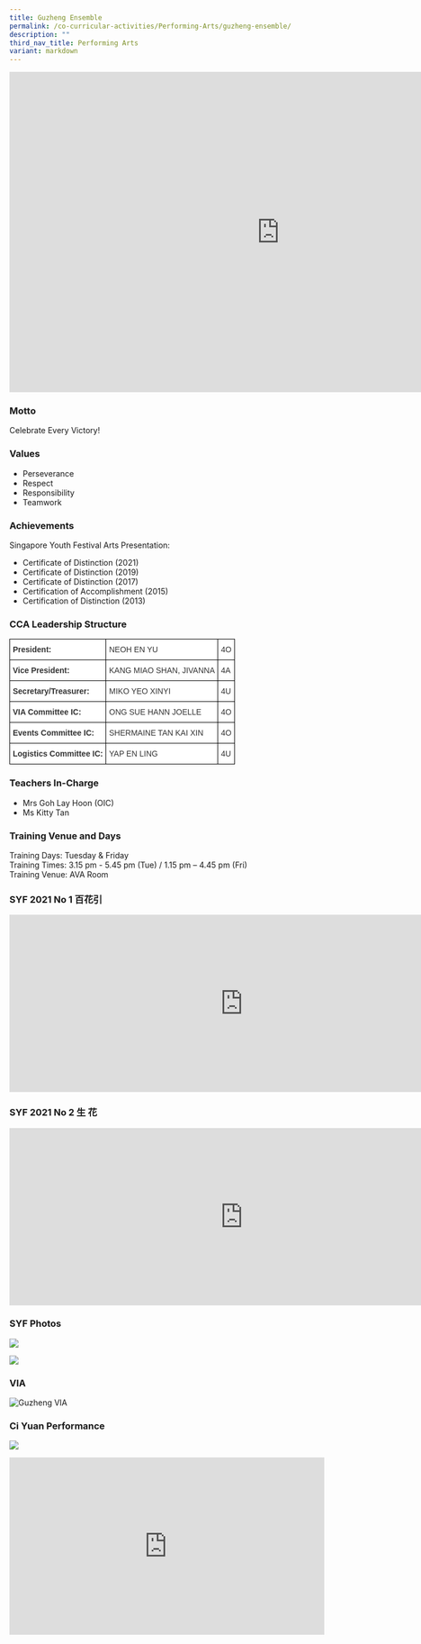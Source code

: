 ```yaml
---
title: Guzheng Ensemble
permalink: /co-curricular-activities/Performing-Arts/guzheng-ensemble/
description: ""
third_nav_title: Performing Arts
variant: markdown
---
```

<iframe src="https://docs.google.com/presentation/d/e/2PACX-1vRnM_EN-1VFisvQNpnwIVRZ0raEgS1ijN4V9JKm0KKFWOGXjFglrycIMfWxm6ytKeHW5sz6AsxIidnD/embed?start=true&amp;loop=true&amp;delayms=3000" frameborder="0" width="960" height="569" allowfullscreen="true"></iframe>

### Motto

Celebrate Every Victory!

### Values

*   Perseverance
*   Respect
*   Responsibility
*   Teamwork

### Achievements

Singapore Youth Festival Arts Presentation:
*   Certificate of Distinction (2021)
*   Certificate of Distinction (2019)  
*   Certificate of Distinction (2017)
*   Certification of Accomplishment (2015)
*   Certification of Distinction (2013)



### CCA Leadership Structure

<style type="text/css">
.tg  {border-collapse:collapse;border-spacing:0;margin:0px auto;}
.tg td{border-color:black;border-style:solid;border-width:1px;font-family:Arial, sans-serif;font-size:14px;
  overflow:hidden;padding:10px 5px;word-break:normal;}
.tg th{border-color:black;border-style:solid;border-width:1px;font-family:Arial, sans-serif;font-size:14px;
  font-weight:normal;overflow:hidden;padding:10px 5px;word-break:normal;}
.tg .tg-citn{background-color:#FFF;color:#333;text-align:left;vertical-align:top}
.tg .tg-rdtm{background-color:#FFF;color:#333;font-weight:bold;text-align:left;vertical-align:top}
</style>
<table class="tg">
<tbody>
  <tr>
    <td class="tg-rdtm">President:                        </td>
    <td class="tg-citn">NEOH EN YU          </td>
    <td class="tg-citn">4O</td>
  </tr>
  <tr>
    <td class="tg-rdtm">Vice President:               </td>
    <td class="tg-citn">KANG MIAO SHAN, JIVANNA  </td>
    <td class="tg-citn">4A</td>
  </tr>
  <tr>
    <td class="tg-rdtm">Secretary/Treasurer:     </td>
    <td class="tg-citn">MIKO YEO XINYI</td>
    <td class="tg-citn">4U</td>
  </tr>
  <tr>
    <td class="tg-rdtm">VIA Committee IC:         </td>
    <td class="tg-citn">ONG SUE HANN JOELLE      </td>
    <td class="tg-citn">4O</td>
  </tr>
  <tr>
    <td class="tg-rdtm">Events Committee IC:   </td>
    <td class="tg-citn">SHERMAINE TAN KAI XIN</td>
    <td class="tg-citn">4O</td>
  </tr>
  <tr>
    <td class="tg-rdtm">Logistics Committee IC: </td>
    <td class="tg-citn">YAP EN LING</td>
    <td class="tg-citn">4U</td>
  </tr>
</tbody>
</table>


### Teachers In-Charge

* Mrs Goh Lay Hoon (OIC)
* Ms Kitty Tan

### Training Venue and Days

Training Days: Tuesday &amp; Friday   
Training Times: 3.15 pm - 5.45 pm (Tue) / 1.15 pm – 4.45 pm (Fri)   
Training Venue: AVA Room


### SYF 2021 No 1 百花引

<center><iframe allowfullscreen="" allow="accelerometer; autoplay; clipboard-write; encrypted-media; gyroscope; picture-in-picture" frameborder="0" title="HS GUZHENG GZS 030 SYF2021 NO 1 百花引" src="https://www.youtube.com/embed/q0LQdiTM8QE" height="315" width="830"></iframe></center>


### SYF 2021 No 2 生 花

<center><iframe allowfullscreen="" allow="accelerometer; autoplay; clipboard-write; encrypted-media; gyroscope; picture-in-picture" frameborder="0" title="HS GUZHENG GZS 030 SYF2021 NO 2 生 花" src="https://www.youtube.com/embed/JTGi5w3FJ60" height="315" width="830"></iframe></center>


### SYF Photos

![](/images/Guzheng/gz-syf1a.png)

![](/images/Guzheng/syf%20photo%2028%20mar%202023.jpeg)


### VIA

![Guzheng VIA](/images/Guzheng/guzheng%20via.jpg)

### Ci Yuan Performance

![](/images/Guzheng/ci%20yuan%20performance_group%20photo.jpeg)

<iframe allowfullscreen="" allow="accelerometer; autoplay; clipboard-write; encrypted-media; gyroscope; picture-in-picture; web-share" frameborder="0" title="YouTube video player" src="https://www.youtube.com/embed/kWkv5mypO7k" height="315" width="560"></iframe>